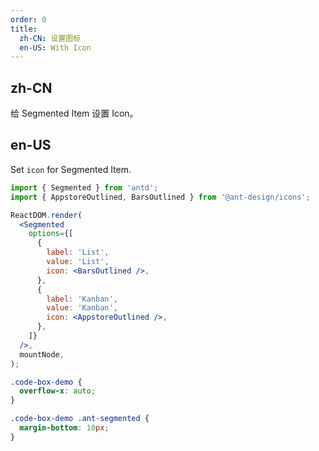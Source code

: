 ```yaml
---
order: 0
title:
  zh-CN: 设置图标
  en-US: With Icon
---
```


## zh-CN

给 Segmented Item 设置 Icon。

## en-US

Set `icon` for Segmented Item.

```jsx
import { Segmented } from 'antd';
import { AppstoreOutlined, BarsOutlined } from '@ant-design/icons';

ReactDOM.render(
  <Segmented
    options={[
      {
        label: 'List',
        value: 'List',
        icon: <BarsOutlined />,
      },
      {
        label: 'Kanban',
        value: 'Kanban',
        icon: <AppstoreOutlined />,
      },
    ]}
  />,
  mountNode,
);
```

```css
.code-box-demo {
  overflow-x: auto;
}

.code-box-demo .ant-segmented {
  margin-bottom: 10px;
}
```
